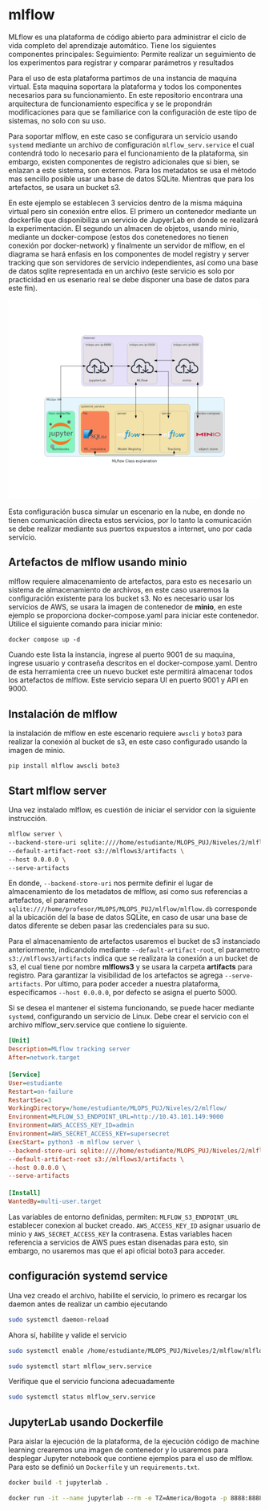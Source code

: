 # mlflow 
MLflow es una plataforma de código abierto para administrar el ciclo de vida completo del aprendizaje automático. Tiene los siguientes componentes principales: Seguimiento: Permite realizar un seguimiento de los experimentos para registrar y comparar parámetros y resultados


Para el uso de esta plataforma partimos de una instancia de maquina virtual. Esta maquina soportara la plataforma y todos los componentes necesarios para su funcionamiento. En este repositorio encontrara una arquitectura de funcionamiento especifica y se le propondrán modificaciones para que se familiarice con la configuración de este tipo de sistemas, no solo con su uso.

Para soportar mlflow, en este caso se configurara un servicio usando `systemd` mediante un archivo de configuración `mlflow_serv.service` el cual contendrá todo lo necesario para el funcionamiento de la plataforma, sin embargo, existen componentes de registro adicionales que si bien, se enlazan a este sistema, son externos. Para los metadatos se usa el método mas sencillo posible usar una base de datos SQLite. Mientras que para los artefactos, se usara un bucket s3.

En este ejemplo se establecen 3 servicios dentro de la misma máquina virtual pero sin conexión entre ellos. El primero un contenedor mediante un dockerfile que disponibiliza un servicio de JupyerLab en donde se realizará la experimentación. El segundo un almacen de objetos, usando minio, mediante un docker-compose (estos dos conetenedores no tienen conexión por docker-network) y finalmente un servidor de mlflow, en el diagrama se hará enfasis en los componentes de model registry y server tracking que son servidores de servicio independientes, así como una base de datos sqlite representada en un archivo (este servicio es solo por practicidad en us esenario real se debe disponer una base de datos para este fin).

![mlflow_class_explanation](mlflow_class_explanation.png)

Esta configuración busca simular un escenario en la nube, en donde no tienen comunicación directa estos servicios, por lo tanto la comunicación se debe realizar mediante sus puertos expuestos a internet, uno por cada servicio. 

## Artefactos de mlflow usando minio

mlflow requiere almacenamiento de artefactos, para esto es necesario un sistema de almacenamiento de archivos, en este caso usaremos la configuración existente para los bucket s3. No es necesario usar los servicios de AWS, se usara la imagen de contenedor de **minio**, en este ejemplo se proporciona docker-compose.yaml para iniciar este contenedor. Utilice el siguiente comando para iniciar minio:

    docker compose up -d

Cuando este lista la instancia, ingrese al puerto 9001 de su maquina, ingrese usuario y contraseña descritos en el docker-compose.yaml. Dentro de esta herramienta cree un nuevo bucket este permitirá almacenar todos los artefactos de mlflow. Este servicio separa UI en puerto 9001 y API en 9000.

## Instalación de mlflow
la instalación de mlflow en este escenario requiere `awscli` y `boto3` para realizar la conexión al bucket de s3, en este caso configurado usando la imagen de minio.

```
pip install mlflow awscli boto3
```

## Start mlflow server

Una vez instalado mlflow, es cuestión de iniciar el servidor con la siguiente instrucción.

```bash
mlflow server \
--backend-store-uri sqlite:////home/estudiante/MLOPS_PUJ/Niveles/2/mlflow/mlflow.db \
--default-artifact-root s3://mlflows3/artifacts \
--host 0.0.0.0 \
--serve-artifacts
```

 En donde, `--backend-store-uri` nos permite definir el lugar de almacenamiento de los metadatos de mlflow, asi como sus referencias a artefactos, el parametro `sqlite:////home/profesor/MLOPS/MLOPS_PUJ/mlflow/mlflow.db` corresponde al la ubicación del la base de datos SQLite, en caso de usar una base de datos diferente se deben pasar las credenciales para su suo. 

Para el almacenamiento de artefactos usaremos el bucket de s3 instanciado anteriormente, indicandolo mediante `--default-artifact-root`, el parametro `s3://mlflows3/artifacts` indica que se realizara la conexión a un bucket de s3, el cual tiene por nombre **mlflows3** y se usara la carpeta **artifacts** para registro. Para garantizar la visibilidad de los artefactos se agrega `--serve-artifacts`. Por ultimo, para poder acceder a nuestra plataforma, especificamos `--host 0.0.0.0`, por defecto se asigna el puerto 5000.

Si se desea el mantener el sistema funcionando, se puede hacer mediante `systemd`, configurando un servicio de Linux.
Debe crear el servicio con el archivo mlflow_serv.service que contiene lo siguiente.

```ini
[Unit]
Description=MLflow tracking server
After=network.target 

[Service]
User=estudiante
Restart=on-failure
RestartSec=3
WorkingDirectory=/home/estudiante/MLOPS_PUJ/Niveles/2/mlflow/
Environment=MLFLOW_S3_ENDPOINT_URL=http://10.43.101.149:9000
Environment=AWS_ACCESS_KEY_ID=admin
Environment=AWS_SECRET_ACCESS_KEY=supersecret
ExecStart= python3 -m mlflow server \
--backend-store-uri sqlite:////home/estudiante/MLOPS_PUJ/Niveles/2/mlflow/mlflow.db \
--default-artifact-root s3://mlflows3/artifacts \
--host 0.0.0.0 \
--serve-artifacts

[Install]
WantedBy=multi-user.target
```

Las variables de entorno definidas, permiten: `MLFLOW_S3_ENDPOINT_URL` establecer conexion al bucket creado. `AWS_ACCESS_KEY_ID` asignar usuario de minio y `AWS_SECRET_ACCESS_KEY` la contrasena. Estas variables hacen referencia a servicios de AWS pues estan disenadas para esto, sin embargo, no usaremos mas que el api oficial boto3 para acceder.

## configuración systemd service
Una vez creado el archivo, habilite el servicio, lo primero es recargar los daemon antes de realizar un cambio ejecutando

```bash
sudo systemctl daemon-reload 
```

Ahora sí, habilite y valide el servicio

```bash
sudo systemctl enable /home/estudiante/MLOPS_PUJ/Niveles/2/mlflow/mlflow_serv.service
```

```bash
sudo systemctl start mlflow_serv.service 
```
Verifique que el servicio funciona adecuadamente

```bash
sudo systemctl status mlflow_serv.service 
```

## JupyterLab usando Dockerfile

Para aislar la ejecución de la plataforma, de la ejecución código de machine learning crearemos una imagen de contenedor y lo usaremos para desplegar Jupyter notebook que contiene ejemplos para el uso de mlflow. Para esto se definió un `Dockerfile` y un `requirements.txt`.

```bash
docker build -t jupyterlab .
```
```bash
docker run -it --name jupyterlab --rm -e TZ=America/Bogota -p 8888:8888 -v $PWD:/work jupyterlab:latest
```


